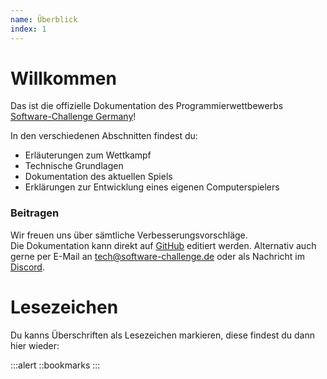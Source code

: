 ```yaml
---
name: Überblick
index: 1
---
```


# Willkommen 
Das ist die offizielle Dokumentation des Programmierwettbewerbs
[Software-Challenge Germany](https://software-challenge.de)!

In den verschiedenen Abschnitten findest du:
- Erläuterungen zum Wettkampf
- Technische Grundlagen
- Dokumentation des aktuellen Spiels
- Erklärungen zur Entwicklung eines eigenen Computerspielers

### Beitragen

Wir freuen uns über sämtliche Verbesserungsvorschläge.  
Die Dokumentation kann direkt auf [GitHub](https://github.com/software-challenge/docs/blob/main/hyperbook/book) editiert werden.
Alternativ auch gerne per E-Mail an <tech@software-challenge.de> 
oder als Nachricht im [Discord](https://discord.gg/jhyF7EU).


# Lesezeichen

Du kanns Überschriften als Lesezeichen markieren,
diese findest du dann hier wieder:

:::alert
::bookmarks
:::
